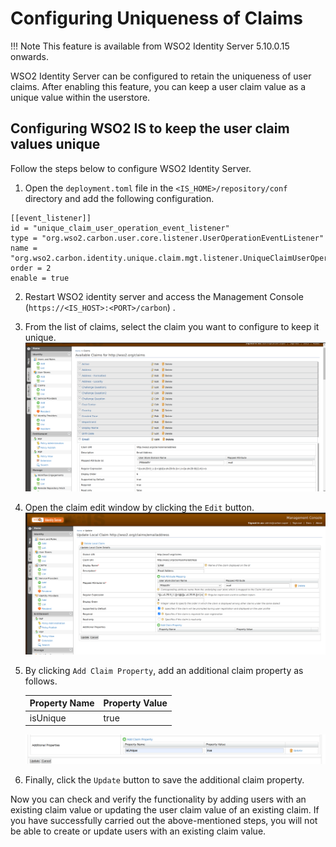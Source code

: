 # Configuring Uniqueness of Claims

!!! Note
    This feature is available from WSO2 Identity Server 5.10.0.15 onwards.

WSO2 Identity Server can be configured to retain the uniqueness of user claims.
After enabling this feature, you can keep a user claim value as a unique value within the userstore.

## Configuring WSO2 IS to keep the user claim values unique

Follow the steps below to configure WSO2 Identity Server.

1.	Open the `deployment.toml` file in the `<IS_HOME>/repository/conf` directory and add the following configuration.
```
[[event_listener]] 
id = "unique_claim_user_operation_event_listener" 
type = "org.wso2.carbon.user.core.listener.UserOperationEventListener"
name = "org.wso2.carbon.identity.unique.claim.mgt.listener.UniqueClaimUserOperationEventListener" 
order = 2 
enable = true
```

2.	Restart WSO2 identity server and access the Management Console (`https://<IS_HOST>:<PORT>/carbon`) .

3.  From the list of claims, select the claim you want to configure to keep it unique.
    ![select-claim-from-list](../assets/img/learn/multi-attribute-login/select-claim-from-list.png)

4. Open the claim edit window by clicking the `Edit` button.
   ![claim-edite-window](../assets/img/learn/multi-attribute-login/claim-edite-window.png)

5. By clicking `Add Claim Property`, add an additional claim property as follows.
   <table>
   <thead>
   <tr class="header">
   <th>Property Name</th>
   <th>Property Value</th>
   </tr>
   </thead>
   <tbody>
   <tr class="odd">
   <td>isUnique</td>
   <td>true</td>
   </tr>
   </tbody>
   </table>

   ![additional-claim-properties](../assets/img/learn/multi-attribute-login/additional-claim-properties.png)

6. Finally, click the `Update` button to save the additional claim property.

Now you can check and verify the functionality by adding users with an existing claim value or updating the user claim value of an existing claim.
If you have successfully carried out the above-mentioned steps, you will not be able to create or update users with an existing claim value.
